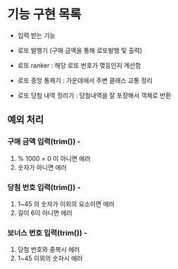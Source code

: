 # 기능 구현 목록

- 입력 받는 기능 

- 로또 발행기 (구매 금액을 통해 로또발행 및 출력)

- 로또 ranker : 해당 로또 번호가 몆등인지 계산함

- 로또 중앙 통제기 : 가운데에서 주변 클래스 교통 정리

- 로또 당첨 내역 정리기 : 당첨내역을 잘 포장해서 객체로 반환

## 예외 처리

### 구매 금액 입력(trim()) - 
1. % 1000 = 0 이 아니면 에러
2. 숫자가 아니면 에러

### 당첨 번호 입력(trim()) - 
1. 1~45 의 숫자가 이외의 요소이면 에러
2. 길이 6이 아니면 에러

### 보너스 번호 입력(trim()) - 
1. 당첨 번호와 중복시 에러
2. 1~45 이외의 숫자시 에러
